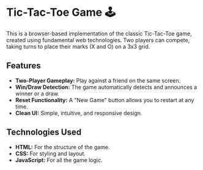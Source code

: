 # Tic-Tac-Toe Game 🕹️

This is a browser-based implementation of the classic Tic-Tac-Toe game, created using fundamental web technologies. Two players can compete, taking turns to place their marks (X and O) on a 3x3 grid.

## Features

* **Two-Player Gameplay:** Play against a friend on the same screen.
* **Win/Draw Detection:** The game automatically detects and announces a winner or a draw.
* **Reset Functionality:** A "New Game" button allows you to restart at any time.
* **Clean UI:** Simple, intuitive, and responsive design.

## Technologies Used

* **HTML:** For the structure of the game.
* **CSS:** For styling and layout.
* **JavaScript:** For all the game logic.
